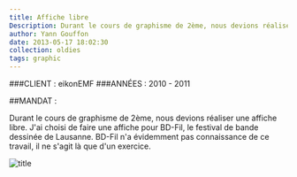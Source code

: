 ```yaml
---
title: Affiche libre
Description: Durant le cours de graphisme de 2ème, nous devions réaliser une affiche libre.
author: Yann Gouffon
date: 2013-05-17 18:02:30
collection: oldies
tags: graphic
---
```


###CLIENT : eikonEMF
###ANNÉES : 2010 - 2011

##MANDAT :

Durant le cours de graphisme de 2ème, nous devions réaliser une affiche libre. J'ai choisi de faire une affiche pour BD-Fil, le festival de bande dessinée de Lausanne. BD-Fil n'a évidemment pas connaissance de ce travail, il ne s'agit là que d'un exercice. 

![title](http://staging.yago.io/content/images/bdfil.jpg.jpg)
